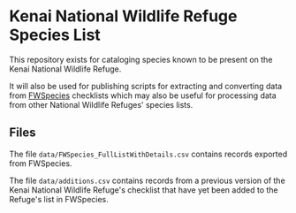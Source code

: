 # Kenai National Wildlife Refuge Species List

This repository exists for cataloging species known to be present on the Kenai National Wildlife Refuge. 

It will also be used for publishing scripts for extracting and converting data from [FWSpecies](https://ecos.fws.gov/ServCat/DownloadFile/163859 "FWSpecies User Guide Version 2.0") checklists which may also be useful for processing data from other National Wildlife Refuges' species lists.

## Files

The file `data/FWSpecies_FullListWithDetails.csv` contains records exported from FWSpecies.

The file `data/additions.csv` contains records from a previous version of the Kenai National Wildlife Refuge's checklist that have yet been added to the Refuge's list in FWSpecies.